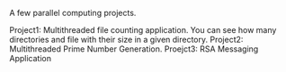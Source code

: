 A few parallel computing projects.

Project1: Multithreaded file counting application.  You can see how many directories and file with their size in a given directory.
Project2: Multithreaded Prime Number Generation.
Proejct3: RSA Messaging Application
